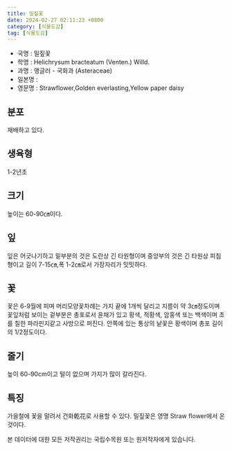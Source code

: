 ```yaml
---
title: 밀짚꽃
date: 2024-02-27 02:11:23 +0800
category: [식물도감]
tag: [식물도감]
---
```




- 국명 : 밀짚꽃
- 학명 : Helichrysum bracteatum (Venten.) Willd.
- 과명 : 앵글러 - 국화과 (Asteraceae)
- 일본명 : 
- 영문명 : Strawflower,Golden everlasting,Yellow paper daisy


## 분포
재배하고 있다.
## 생육형
1-2년초
## 크기
높이는 60-90㎝이다.
## 잎
잎은 어긋나기하고 밑부분의 것은 도란상 긴 타원형이며 중앙부의 것은 긴 타원상 피침형이고 길이 7-15㎝,폭 1-2㎝로서 가장자리가 밋밋하다.
## 꽃
꽃은 6-9월에 피며 머리모양꽃차례는 가지 끝에 1개씩 달리고 지름이 약 3㎝정도이며 꽃잎처럼 보이는 겉부분은 총포로서 윤채가 있고 황색, 적황색, 암홍색 또는 백색이며 초를 칠한 파라핀지같고 사방으로 퍼진다. 안쪽에 있는 통상의 낱꽃은 황색이며 총포 길이의 1/2정도이다.
## 줄기
높이 60-90cm이고 털이 없으며 가지가 많이 갈라진다.
## 특징
가을철에 꽃을 말려서 건화乾花로 사용할 수 있다. 밀짚꽃은 영명 Straw flower에서 온 것이다.






본 데이터에 대한 모든 저작권리는 국립수목원 또는 원저작자에게 있습니다.
